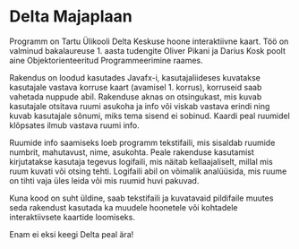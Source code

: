 # Delta Majaplaan

Programm on Tartu Ülikooli Delta Keskuse hoone interaktiivne kaart. Töö on valminud bakalaureuse 1. aasta tudengite Oliver Pikani ja Darius Kosk poolt aine Objektorienteeritud Programmeerimine raames.

Rakendus on loodud kasutades Javafx-i, kasutajaliideses kuvatakse kasutajale vastava korruse kaart (avamisel 1. korrus), korruseid saab vahetada nuppude abil. Rakenduse aknas on otsingukast, mis kuvab kasutajale otsitava ruumi asukoha ja info või viskab vastava erindi ning kuvab kasutajale sõnumi, miks tema sisend ei sobinud. Kaardi peal ruumidel klõpsates ilmub vastava ruumi info.

Ruumide info saamiseks loeb programm tekstifaili, mis sisaldab ruumide numbrit, mahutavust, nime, asukohta. Peale rakenduse kasutamist kirjutatakse kasutaja tegevus logifaili, mis näitab kellaajaliselt, millal mis ruum kuvati või otsing tehti. Logifaili abil on võimalik analüüsida, mis ruume on tihti vaja üles leida või mis ruumid huvi pakuvad.

Kuna kood on suht üldine, saab tekstifaili ja kuvatavaid pildifaile muutes seda rakendust kasutada ka muudele hoonetele või kohtadele interaktiivsete kaartide loomiseks.

Enam ei eksi keegi Delta peal ära!
